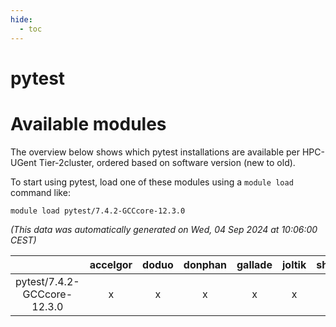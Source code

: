 ```yaml
---
hide:
  - toc
---
```


pytest
======

# Available modules


The overview below shows which pytest installations are available per HPC-UGent Tier-2cluster, ordered based on software version (new to old).

To start using pytest, load one of these modules using a `module load` command like:

```shell
module load pytest/7.4.2-GCCcore-12.3.0
```

*(This data was automatically generated on Wed, 04 Sep 2024 at 10:06:00 CEST)*  

| |accelgor|doduo|donphan|gallade|joltik|shinx|skitty|
| :---: | :---: | :---: | :---: | :---: | :---: | :---: | :---: |
|pytest/7.4.2-GCCcore-12.3.0|x|x|x|x|x|x|x|

